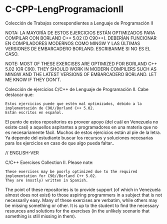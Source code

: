 # C-CPP-LengProgramacionII
Colección de Trabajos correspondientes a Lenguaje de Programación II

NOTA: LA MAYORÍA DE ESTOS EJERCICIOS ESTÁN OPTIMIZADOS PARA COMPILAR CON BORLAND C++ 5.02  (O C90++). DEBERÍAN FUNCIONAR EN COMPILADORES MODERNOS COMO MINGW Y LAS ÚLTIMAS VERSIONES DE EMBARCADERO BORLAND. ESCRIBANME SI NO ES EL CASO.

NOTE: MOST OF THESE EXERCISES ARE OPTIMIZED FOR BORLAND C++ 5.02 (OR C90). THEY SHOULD WORK IN MODERN COMPILERS SUCH AS MINGW AND THE LATEST VERSIONS OF EMBARCADERO BORLAND. LET ME KNOW IF THEY DON'T.

Colección de ejercicios C/C++ de Lenguaje de Programación II. Cabe destacar que:

    Estos ejercicios puede que estén mal optimizados, debido a la implementación de C90//Borland C++ 5.02.
    Están escritos en español.
    
El punto de estos repositorios es proveer apoyo (del cuál en Venezuela no existe casi) a aquellos aspirantes a programadores en una materia que no es necesariamente fácil. Muchos de estos ejercicios están al pie de la letra. Ya depende del estudiante buscar los recursos y soluciones necesarias para los ejercicios en caso de que algo pueda faltar..

// ENGLISH-VER 

C/C++ Exercises Collection II. Please note:

    These exercises may be poorly optimized due to the required implementation for C90//Borland C++ 5.02.
    They are (mostly) written in Spanish.
    

The point of these repositories is to provide support (of which in Venezuela almost does not exist) to those aspiring programmers in a subject that is not necessarily easy. Many of these exercises are verbatim, while others may be missing something or other. It is up to the student to find the necessary resources and solutions for the exercises (in the unlikely scenario that something is still missing in them).
